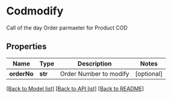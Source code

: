 # Codmodify

Call of the day Order parmaeter for Product COD
## Properties
Name | Type | Description | Notes
------------ | ------------- | ------------- | -------------
**orderNo** | **str** | Order Number to modify | [optional] 

[[Back to Model list]](../README.md#documentation-for-models) [[Back to API list]](../README.md#documentation-for-api-endpoints) [[Back to README]](../README.md)


